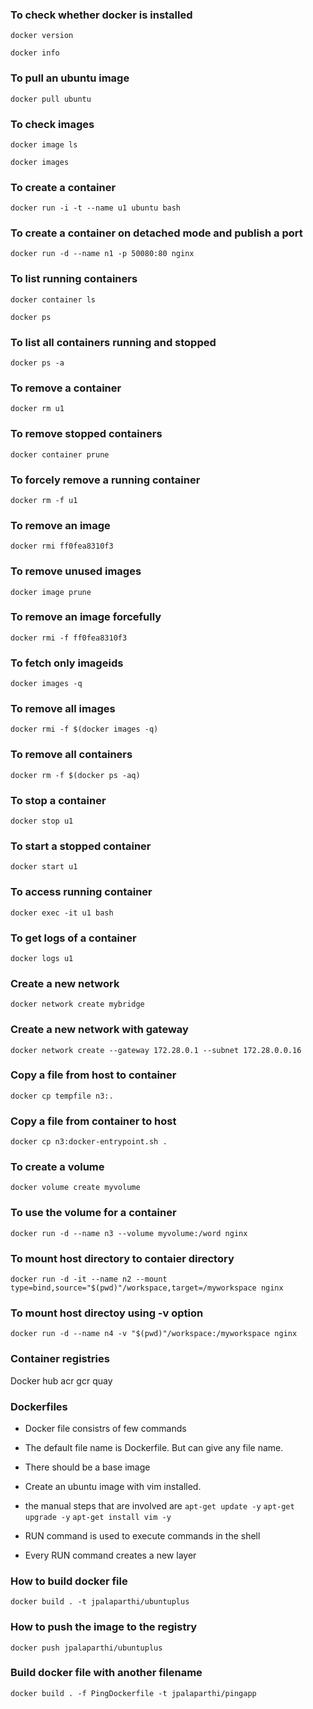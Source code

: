 ### To check whether docker is installed

```docker version```

```docker info```

### To pull an ubuntu image

```docker pull ubuntu```

### To check images

```docker image ls```

```docker images```

### To create a container

```docker run -i -t --name u1 ubuntu bash```

### To create a container on detached mode and publish a port

```docker run -d --name n1 -p 50080:80 nginx```

### To list running containers

```docker container ls```

```docker ps```

### To list all containers running and stopped

```docker ps -a```

### To remove a container 

```docker rm u1```

### To remove stopped containers

```docker container prune```

### To forcely remove a running container

```docker rm -f u1```

### To remove an image

```docker rmi ff0fea8310f3```

### To remove unused images

```docker image prune```

### To remove an image forcefully

```docker rmi -f ff0fea8310f3```

### To fetch only imageids

```docker images -q```

### To remove all images 

```docker rmi -f $(docker images -q)```

### To remove all containers

```docker rm -f $(docker ps -aq)```

### To stop a container

```docker stop u1```

### To start a stopped container

```docker start u1```

### To access running container

```docker exec -it u1 bash```

### To get logs of a container

```docker logs u1```

### Create a new network

```docker network create mybridge```

### Create a new network with gateway

```docker network create --gateway 172.28.0.1 --subnet 172.28.0.0.16```

### Copy a file from host to container

```docker cp tempfile n3:.```

### Copy a file from container to host

```docker cp n3:docker-entrypoint.sh .```

### To create a volume

```docker volume create myvolume```

### To use the volume for a container

```docker run -d --name n3 --volume myvolume:/word nginx```

### To mount host directory to contaier directory

```docker run -d -it --name n2 --mount type=bind,source="$(pwd)"/workspace,target=/myworkspace nginx```

### To mount host directoy using -v option

```docker run -d --name n4 -v "$(pwd)"/workspace:/myworkspace nginx```

### Container registries

Docker hub
acr
gcr
quay

### Dockerfiles

- Docker file consistrs of few commands
- The default file name is Dockerfile. But can give any file name.
- There should be a base image

- Create an ubuntu image with vim installed.
- the manual steps that are involved are
```apt-get update -y```
```apt-get upgrade -y```
```apt-get install vim -y```

- RUN command is used to execute commands in the shell
- Every RUN command creates a new layer

### How to build docker file

```docker build . -t jpalaparthi/ubuntuplus```

### How to push the image to the registry

```docker push jpalaparthi/ubuntuplus```

### Build docker file with another filename

```docker build . -f PingDockerfile -t jpalaparthi/pingapp```